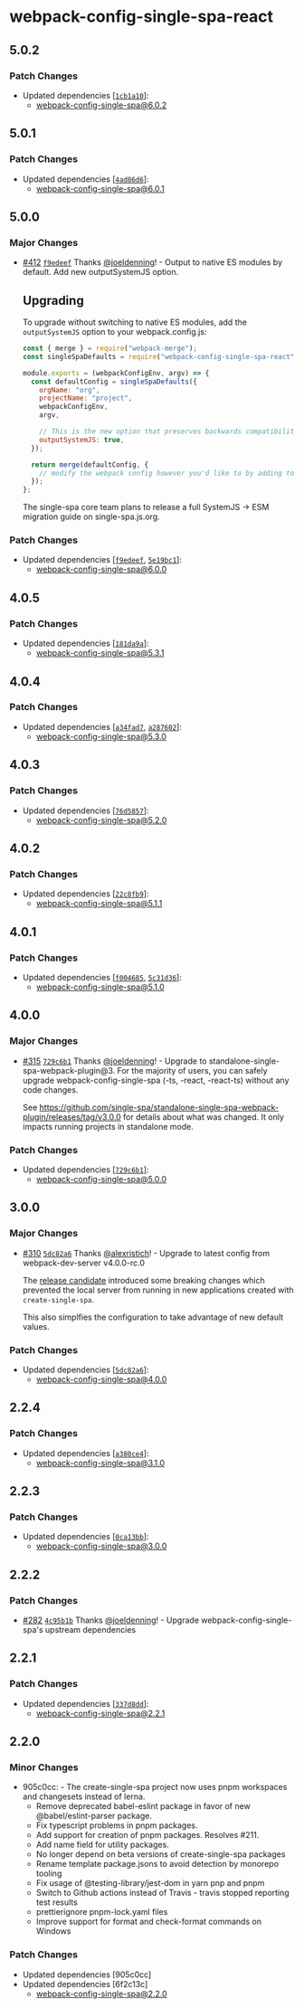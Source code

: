 # webpack-config-single-spa-react

## 5.0.2

### Patch Changes

- Updated dependencies [[`1cb1a10`](https://github.com/single-spa/create-single-spa/commit/1cb1a10e0f9ade39caaf868fea16dbcf8cd9dc66)]:
  - webpack-config-single-spa@6.0.2

## 5.0.1

### Patch Changes

- Updated dependencies [[`4ad86d6`](https://github.com/single-spa/create-single-spa/commit/4ad86d642ac659c65d983e9cd62df82f6075774b)]:
  - webpack-config-single-spa@6.0.1

## 5.0.0

### Major Changes

- [#412](https://github.com/single-spa/create-single-spa/pull/412) [`f9edeef`](https://github.com/single-spa/create-single-spa/commit/f9edeef57e5230df78efe7deaea2dec159db89a3) Thanks [@joeldenning](https://github.com/joeldenning)! - Output to native ES modules by default. Add new outputSystemJS option.

  ## Upgrading

  To upgrade without switching to native ES modules, add the `outputSystemJS` option to your webpack.config.js:

  ```js
  const { merge } = require("webpack-merge");
  const singleSpaDefaults = require("webpack-config-single-spa-react");

  module.exports = (webpackConfigEnv, argv) => {
    const defaultConfig = singleSpaDefaults({
      orgName: "org",
      projectName: "project",
      webpackConfigEnv,
      argv,

      // This is the new option that preserves backwards compatibility
      outputSystemJS: true,
    });

    return merge(defaultConfig, {
      // modify the webpack config however you'd like to by adding to this object
    });
  };
  ```

  The single-spa core team plans to release a full SystemJS -> ESM migration guide on single-spa.js.org.

### Patch Changes

- Updated dependencies [[`f9edeef`](https://github.com/single-spa/create-single-spa/commit/f9edeef57e5230df78efe7deaea2dec159db89a3), [`5e19bc1`](https://github.com/single-spa/create-single-spa/commit/5e19bc1b9dd069de995b249e99d19a241b7c8f8c)]:
  - webpack-config-single-spa@6.0.0

## 4.0.5

### Patch Changes

- Updated dependencies [[`181da9a`](https://github.com/single-spa/create-single-spa/commit/181da9a5aecd7a9b8fc99dbb965d106d7b74b3de)]:
  - webpack-config-single-spa@5.3.1

## 4.0.4

### Patch Changes

- Updated dependencies [[`a34fad7`](https://github.com/single-spa/create-single-spa/commit/a34fad7766002fc81100ba8e818f732d3c94404f), [`a287602`](https://github.com/single-spa/create-single-spa/commit/a287602d59cd6227ea8216d8e44872d650ebd1c6)]:
  - webpack-config-single-spa@5.3.0

## 4.0.3

### Patch Changes

- Updated dependencies [[`76d5857`](https://github.com/single-spa/create-single-spa/commit/76d585768b7625161d55c63663276845a7e9b1bb)]:
  - webpack-config-single-spa@5.2.0

## 4.0.2

### Patch Changes

- Updated dependencies [[`22c8fb9`](https://github.com/single-spa/create-single-spa/commit/22c8fb9f5a7056f1a24cc2c178897fefc7819843)]:
  - webpack-config-single-spa@5.1.1

## 4.0.1

### Patch Changes

- Updated dependencies [[`f004685`](https://github.com/single-spa/create-single-spa/commit/f004685810e7634ccb1598b8c3cf8321b6833951), [`5c31d36`](https://github.com/single-spa/create-single-spa/commit/5c31d3639e8663be97e435366615f7553341d453)]:
  - webpack-config-single-spa@5.1.0

## 4.0.0

### Major Changes

- [#315](https://github.com/single-spa/create-single-spa/pull/315) [`729c6b1`](https://github.com/single-spa/create-single-spa/commit/729c6b1b537457fe8ec801b40c86c9eb7fb0fa84) Thanks [@joeldenning](https://github.com/joeldenning)! - Upgrade to standalone-single-spa-webpack-plugin@3. For the majority of users, you can safely upgrade webpack-config-single-spa (-ts, -react, -react-ts) without any code changes.

  See https://github.com/single-spa/standalone-single-spa-webpack-plugin/releases/tag/v3.0.0 for details about what was changed. It only impacts running projects in standalone mode.

### Patch Changes

- Updated dependencies [[`729c6b1`](https://github.com/single-spa/create-single-spa/commit/729c6b1b537457fe8ec801b40c86c9eb7fb0fa84)]:
  - webpack-config-single-spa@5.0.0

## 3.0.0

### Major Changes

- [#310](https://github.com/single-spa/create-single-spa/pull/310) [`5dc82a6`](https://github.com/single-spa/create-single-spa/commit/5dc82a6ce97a72a53dc2533fe45d2f02504be4e9) Thanks [@alexristich](https://github.com/alexristich)! - Upgrade to latest config from webpack-dev-server v4.0.0-rc.0

  The [release candidate](https://github.com/webpack/webpack-dev-server/releases/tag/v4.0.0-rc.0) introduced some breaking changes which prevented the local server from running in new applications created with `create-single-spa`.

  This also simplfies the configuration to take advantage of new default values.

### Patch Changes

- Updated dependencies [[`5dc82a6`](https://github.com/single-spa/create-single-spa/commit/5dc82a6ce97a72a53dc2533fe45d2f02504be4e9)]:
  - webpack-config-single-spa@4.0.0

## 2.2.4

### Patch Changes

- Updated dependencies [[`a380ce4`](https://github.com/single-spa/create-single-spa/commit/a380ce4d381c651d5df671aee4826bf0dcca9004)]:
  - webpack-config-single-spa@3.1.0

## 2.2.3

### Patch Changes

- Updated dependencies [[`0ca13bb`](https://github.com/single-spa/create-single-spa/commit/0ca13bb8de64b2329bae04f7bf92b1e9fcb5c47a)]:
  - webpack-config-single-spa@3.0.0

## 2.2.2

### Patch Changes

- [#282](https://github.com/single-spa/create-single-spa/pull/282) [`4c95b1b`](https://github.com/single-spa/create-single-spa/commit/4c95b1b97acd7ee42965ea853d1bd8dce239c017) Thanks [@joeldenning](https://github.com/joeldenning)! - Upgrade webpack-config-single-spa's upstream dependencies

## 2.2.1

### Patch Changes

- Updated dependencies [[`337d8dd`](https://github.com/single-spa/create-single-spa/commit/337d8dd103aee59c486d7f57cd4fa214d115fa21)]:
  - webpack-config-single-spa@2.2.1

## 2.2.0

### Minor Changes

- 905c0cc: - The create-single-spa project now uses pnpm workspaces and changesets instead of lerna.
  - Remove deprecated babel-eslint package in favor of new @babel/eslint-parser package.
  - Fix typescript problems in pnpm packages.
  - Add support for creation of pnpm packages. Resolves #211.
  - Add name field for utility packages.
  - No longer depend on beta versions of create-single-spa packages
  - Rename template package.jsons to avoid detection by monorepo tooling
  - Fix usage of @testing-library/jest-dom in yarn pnp and pnpm
  - Switch to Github actions instead of Travis - travis stopped reporting test results
  - prettierignore pnpm-lock.yaml files
  - Improve support for format and check-format commands on Windows

### Patch Changes

- Updated dependencies [905c0cc]
- Updated dependencies [6f2c13c]
  - webpack-config-single-spa@2.2.0
